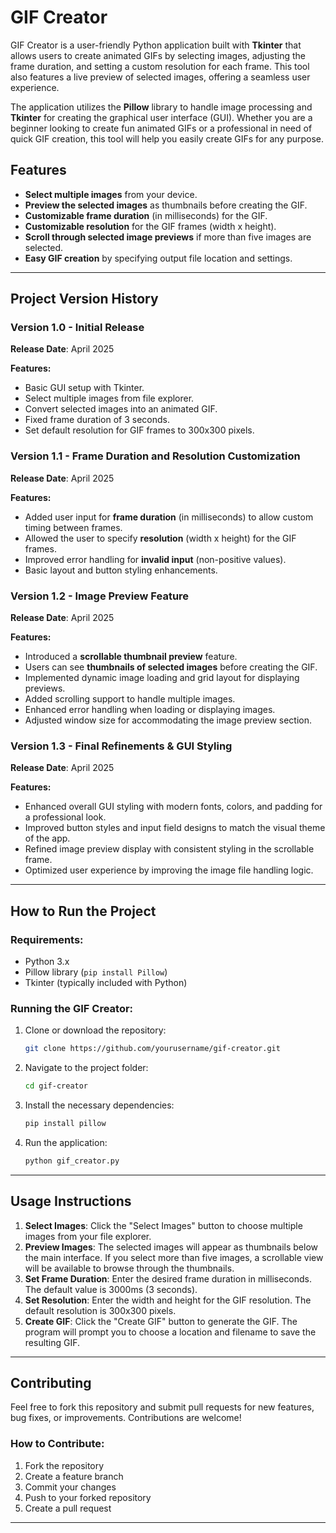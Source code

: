 # GIF Creator

GIF Creator is a user-friendly Python application built with **Tkinter** that allows users to create animated GIFs by selecting images, adjusting the frame duration, and setting a custom resolution for each frame. This tool also features a live preview of selected images, offering a seamless user experience.

The application utilizes the **Pillow** library to handle image processing and **Tkinter** for creating the graphical user interface (GUI). Whether you are a beginner looking to create fun animated GIFs or a professional in need of quick GIF creation, this tool will help you easily create GIFs for any purpose.

## Features

- **Select multiple images** from your device.
- **Preview the selected images** as thumbnails before creating the GIF.
- **Customizable frame duration** (in milliseconds) for the GIF.
- **Customizable resolution** for the GIF frames (width x height).
- **Scroll through selected image previews** if more than five images are selected.
- **Easy GIF creation** by specifying output file location and settings.

---

## Project Version History

### Version 1.0 - Initial Release
**Release Date**: April 2025

**Features:**
- Basic GUI setup with Tkinter.
- Select multiple images from file explorer.
- Convert selected images into an animated GIF.
- Fixed frame duration of 3 seconds.
- Set default resolution for GIF frames to 300x300 pixels.

### Version 1.1 - Frame Duration and Resolution Customization
**Release Date**: April 2025

**Features:**
- Added user input for **frame duration** (in milliseconds) to allow custom timing between frames.
- Allowed the user to specify **resolution** (width x height) for the GIF frames.
- Improved error handling for **invalid input** (non-positive values).
- Basic layout and button styling enhancements.

### Version 1.2 - Image Preview Feature
**Release Date**: April 2025

**Features:**
- Introduced a **scrollable thumbnail preview** feature.
- Users can see **thumbnails of selected images** before creating the GIF.
- Implemented dynamic image loading and grid layout for displaying previews.
- Added scrolling support to handle multiple images.
- Enhanced error handling when loading or displaying images.
- Adjusted window size for accommodating the image preview section.

### Version 1.3 - Final Refinements & GUI Styling
**Release Date**: April 2025

**Features:**
- Enhanced overall GUI styling with modern fonts, colors, and padding for a professional look.
- Improved button styles and input field designs to match the visual theme of the app.
- Refined image preview display with consistent styling in the scrollable frame.
- Optimized user experience by improving the image file handling logic.

---

## How to Run the Project

### Requirements:
- Python 3.x
- Pillow library (`pip install Pillow`)
- Tkinter (typically included with Python)

### Running the GIF Creator:

1. Clone or download the repository:
    ```bash
    git clone https://github.com/yourusername/gif-creator.git
    ```

2. Navigate to the project folder:
    ```bash
    cd gif-creator
    ```

3. Install the necessary dependencies:
    ```bash
    pip install pillow
    ```

4. Run the application:
    ```bash
    python gif_creator.py
    ```

---

## Usage Instructions

1. **Select Images**: Click the "Select Images" button to choose multiple images from your file explorer.
2. **Preview Images**: The selected images will appear as thumbnails below the main interface. If you select more than five images, a scrollable view will be available to browse through the thumbnails.
3. **Set Frame Duration**: Enter the desired frame duration in milliseconds. The default value is 3000ms (3 seconds).
4. **Set Resolution**: Enter the width and height for the GIF resolution. The default resolution is 300x300 pixels.
5. **Create GIF**: Click the "Create GIF" button to generate the GIF. The program will prompt you to choose a location and filename to save the resulting GIF.

---

## Contributing

Feel free to fork this repository and submit pull requests for new features, bug fixes, or improvements. Contributions are welcome!

### How to Contribute:

1. Fork the repository
2. Create a feature branch
3. Commit your changes
4. Push to your forked repository
5. Create a pull request

---
